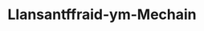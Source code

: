 ---
title: Llansantffraid-ym-Mechain
url: /llansantffraid-ym-mechain/
latitude: 52.774
longitude: -3.153
---
